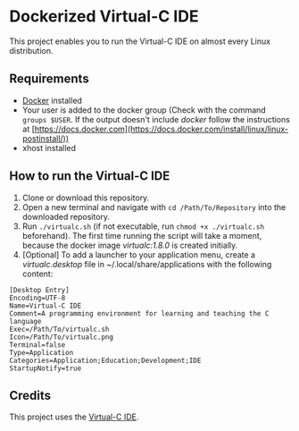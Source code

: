 # Dockerized Virtual-C IDE

This project enables you to run the Virtual-C IDE on almost every Linux distribution.

## Requirements

- [Docker](https://docs.docker.com/) installed
- Your user is added to the docker group (Check with the command `groups $USER`. If the output doesn't include *docker* follow the instructions at [https://docs.docker.com](https://docs.docker.com/install/linux/linux-postinstall/))
- xhost installed

## How to run the Virtual-C IDE

1. Clone or download this repository.
2. Open a new terminal and navigate with `cd /Path/To/Repository` into the downloaded repository.
3. Run `./virtualc.sh` (if not executable, run `chmod +x ./virtualc.sh` beforehand). The first time running the script will take a moment, because the docker image *virtualc:1.8.0* is created initially.
4. \[Optional\] To add a launcher to your application menu, create a *virtualc.desktop* file in ~/.local/share/applications with the following content:
```
[Desktop Entry]
Encoding=UTF-8
Name=Virtual-C IDE
Comment=A programming environment for learning and teaching the C language
Exec=/Path/To/virtualc.sh
Icon=/Path/To/virtualc.png
Terminal=false
Type=Application
Categories=Application;Education;Development;IDE
StartupNotify=true
```

## Credits

This project uses the [Virtual-C IDE](https://sites.google.com/site/virtualcide/).